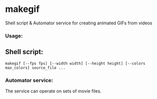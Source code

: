 # makegif
Shell script &amp; Automator service for creating animated GIFs from videos

### Usage:
## Shell script:
```
makegif [--fps fps] [--width width] [--height height] [--colors max_colors] source_file ...
```
### Automator service:
The service can operate on sets of movie files. 
